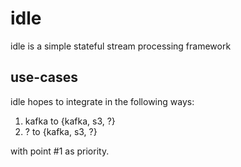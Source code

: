 # idle
idle is a simple stateful stream processing framework

## use-cases
idle hopes to integrate in the following ways:

1. kafka to {kafka, s3, ?}
2. ? to {kafka, s3, ?}

with point #1 as priority.